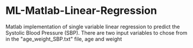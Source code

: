 # ML-Matlab-Linear-Regression

Matlab implementation of single variable linear regression to predict the Systolic Blood Pressure (SBP). There are two input variables to chose from in the "age_weight_SBP.txt" file, age and weight
